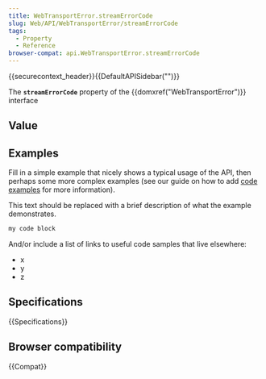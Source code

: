 ```yaml
---
title: WebTransportError.streamErrorCode
slug: Web/API/WebTransportError/streamErrorCode
tags:
  - Property
  - Reference
browser-compat: api.WebTransportError.streamErrorCode
---
```

{{securecontext_header}}{{DefaultAPISidebar("")}}

The **`streamErrorCode`** property of the {{domxref("WebTransportError")}} interface 

## Value



## Examples

Fill in a simple example that nicely shows a typical usage of the API, then perhaps some more complex examples (see our guide on how to add [code examples](/en-US/docs/MDN/Contribute/Structures/Code_examples) for more information).

This text should be replaced with a brief description of what the example demonstrates.

```js
my code block
```

And/or include a list of links to useful code samples that live elsewhere:

*   x
*   y
*   z

## Specifications

{{Specifications}}

## Browser compatibility

{{Compat}}


